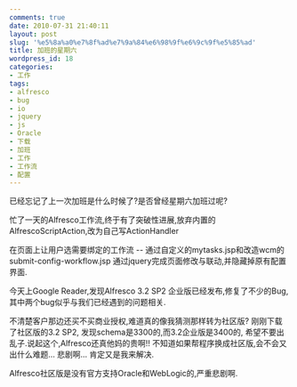 ```yaml
---
comments: true
date: 2010-07-31 21:40:11
layout: post
slug: '%e5%8a%a0%e7%8f%ad%e7%9a%84%e6%98%9f%e6%9c%9f%e5%85%ad'
title: 加班的星期六
wordpress_id: 18
categories:
- 工作
tags:
- alfresco
- bug
- io
- jquery
- js
- Oracle
- 下载
- 加班
- 工作
- 工作流
- 配置
---
```


已经忘记了上一次加班是什么时候了?是否曾经星期六加班过呢?

忙了一天的Alfresco工作流,终于有了突破性进展,放弃内置的AlfrescoScriptAction,改为自己写ActionHandler

在页面上让用户选需要绑定的工作流 -- 通过自定义的mytasks.jsp和改造wcm的submit-config-workflow.jsp 通过jquery完成页面修改与联动,并隐藏掉原有配置界面.

今天上Google Reader,发现Alfresco 3.2 SP2 企业版已经发布,修复了不少的Bug,其中两个bug似乎与我们已经遇到的问题相关.

不清楚客户那边还买不买商业授权,难道真的像我猜测那样转为社区版? 刚刚下载了社区版的3.2 SP2, 发现schema是3300的,而3.2企业版是3400的, 希望不要出乱子.说起这个,Alfresco还真他妈的贵啊!! 不知道如果帮程序换成社区版,会不会又出什么难题... 悲剧啊... 肯定又是我来解决.

Alfresco社区版是没有官方支持Oracle和WebLogic的,严重悲剧啊.
